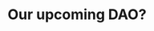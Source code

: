 ---
guid: "AB15E732-D31A-40BA-B366-E62ECCA5C0F8"
title: "Our upcoming DAO?"
description: "Join us as we discuss the potential for a DAO in this episode and share our thoughts on good design for airdrops and DAOs. Plus, learn about our latest TikTok ventures."
pubDate: "Tue, 25 Oct 2022 18:00:00 -0500"
itunes-explicit: "no"
itunes-episode: 47
itunes-episodeType: full

# More info
youtube-full: https://youtu.be/La2QX-mk0Zw
discussion: https://twitter.com/fulldecent/status/1585043904084090880

# Timeline
timeline:
  - seconds: 50
    title: The new TikTok account
  - seconds: 97
    title: Promo TikTok 1
  - seconds: 128
    title: Promo TikTok 2
  - seconds: 181
    title: Promo TikTok 3
  - seconds: 204
    title: Promo TikTok 4
  - seconds: 262
    title: Promo TikTok 5
  - seconds: 282
    title: Promo TikTok 5
  - seconds: 356
    title: Promo TikTok 7
  - seconds: 385
    title: Promo TikTok 8
  - seconds: 440
    title: Promo TikTok 9
  - seconds: 643
    title: Should we make a DAO for this group?
  - seconds: 1016
    title: Compare to LinkedIn recommendations
  - seconds: 1560
    title: Thank yous cost money, everything web3 costs money


# File information
enclosure-url: "https://media.phor.net/csh/2022-10-25-episode-47.m4a"
enclosure-length: 34819203
enclosure-type: "audio/x-m4a"
itunes-duration: 1649
---